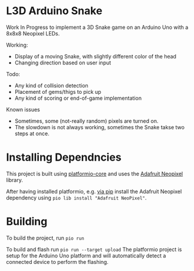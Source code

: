 # L3D Arduino Snake

Work In Progress to implement a 3D Snake game on an Arduino Uno with a 8x8x8 Neopixel LEDs.

Working:
- Display of a moving Snake, with slightly different color of the head
- Changing direction based on user input

Todo:
- Any kind of collision detection
- Placement of gems/thigs to pick up
- Any kind of scoring or end-of-game implementation

Known issues
* Sometimes, some (not-really random) pixels are turned on.
* The slowdown is not always working, sometimes the Snake takse two steps at once.

# Installing Dependncies

This project is built using [platformio-core](http://platformio.org/get-started/cli) and uses the [Adafruit Neopixel](https://github.com/adafruit/Adafruit_NeoPixel) library.

After having installed platformio, e.g. [via pip](http://docs.platformio.org/en/latest/installation.html#python-package-manager) install the Adafruit Neopixel dependency
using `pio lib install "Adafruit NeoPixel"`.

# Building

To build the project, run `pio run`

To build and flash run `pio run --target upload`
The platformio project is setup for the Arduino Uno platform and will automatically detect a connected device to perform the flashing.
